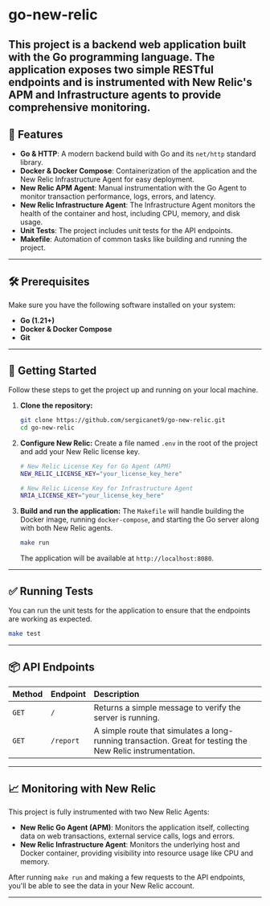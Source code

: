 # go-new-relic

This project is a backend web application built with the **Go** programming language. The application exposes two simple RESTful endpoints and is instrumented with **New Relic's APM and Infrastructure agents** to provide comprehensive monitoring.
---

## 🚀 Features

* **Go & HTTP**: A modern backend build with Go and its `net/http` standard library.
* **Docker & Docker Compose**: Containerization of the application and the New Relic Infrastructure Agent for easy deployment.
* **New Relic APM Agent**: Manual instrumentation with the Go Agent to monitor transaction performance, logs, errors, and latency.
* **New Relic Infrastructure Agent**: The Infrastructure Agent monitors the health of the container and host, including CPU, memory, and disk usage.
* **Unit Tests**: The project includes unit tests for the API endpoints.
* **Makefile**: Automation of common tasks like building and running the project.

---

## 🛠️ Prerequisites

Make sure you have the following software installed on your system:

* **Go (1.21+)**
* **Docker & Docker Compose**
* **Git**

---

## 🏁 Getting Started

Follow these steps to get the project up and running on your local machine.

1.  **Clone the repository:**

    ```bash
    git clone https://github.com/sergicanet9/go-new-relic.git
    cd go-new-relic
    ```

2.  **Configure New Relic:**
    Create a file named `.env` in the root of the project and add your New Relic license key.

    ```bash
    # New Relic License Key for Go Agent (APM)
    NEW_RELIC_LICENSE_KEY="your_license_key_here"

    # New Relic License Key for Infrastructure Agent
    NRIA_LICENSE_KEY="your_license_key_here"
    ```

3.  **Build and run the application:**
    The `Makefile` will handle building the Docker image, running `docker-compose`, and starting the Go server along with both New Relic agents.

    ```bash
    make run
    ```

    The application will be available at `http://localhost:8080`.

---

## ✅ Running Tests

You can run the unit tests for the application to ensure that the endpoints are working as expected.

```bash
make test
```

---

## 📦 API Endpoints

| Method | Endpoint | Description |
| :----- | :------- | :---------- |
| `GET` | `/` | Returns a simple message to verify the server is running. |
| `GET` | `/report` | A simple route that simulates a long-running transaction. Great for testing the New Relic instrumentation. |

---

## 📈 Monitoring with New Relic

This project is fully instrumented with two New Relic Agents:

  * **New Relic Go Agent (APM)**: Monitors the application itself, collecting data on web transactions, external service calls, logs and errors.
  * **New Relic Infrastructure Agent**: Monitors the underlying host and Docker container, providing visibility into resource usage like CPU and memory.

After running `make run` and making a few requests to the API endpoints, you'll be able to see the data in your New Relic account.

---


